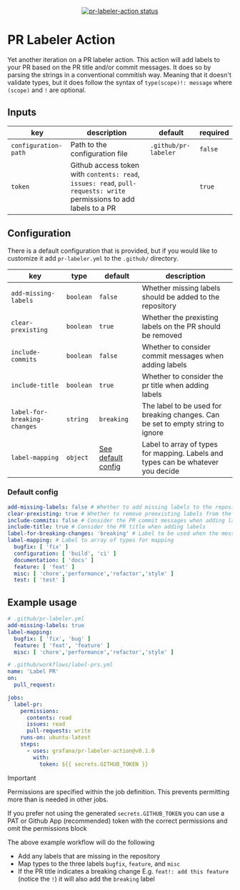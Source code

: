 <p align="center">
  <a href="https://github.com/grafana/pr-labeler-action/actions"><img alt="pr-labeler-action status" src="https://github.com/grafana/pr-labeler-action/workflows/build-test/badge.svg"></a>
</p>

# PR Labeler Action

Yet another iteration on a PR labeler action. This action will add labels to your PR based on the PR title and/or commit
messages. It does so by parsing the strings in a conventional commitish way. Meaning that it doesn't validate types, but
it does follow the syntax of `type(scope)!: message` where `(scope)` and `!` are optional.

## Inputs

| key                  | description                                                                                                         | default              | required |
|----------------------|---------------------------------------------------------------------------------------------------------------------|----------------------|----------|
| `configuration-path` | Path to the configuration file                                                                                      | `.github/pr-labeler` | `false`  |
| `token`              | Github access token with `contents: read`, `issues: read`, `pull-requests: write` permissions to add labels to a PR |                      | `true`   |

## Configuration

There is a default configuration that is provided, but if you would like to customize it add `pr-labeler.yml` to the
`.github/` directory.

| key                          | type      | default                               | description                                                                      |
|------------------------------|-----------|---------------------------------------|----------------------------------------------------------------------------------|
| `add-missing-labels`         | `boolean` | `false`                               | Whether missing labels should be added to the repository                         |
| `clear-prexisting`           | `boolean` | `true`                                | Whether the prexisting labels on the PR should be removed                        |
| `include-commits`            | `boolean` | `false`                               | Whether to consider commit messages when adding labels                           |
| `include-title`              | `boolean` | `true`                                | Whether to consider the pr title when adding labels                              |
| `label-for-breaking-changes` | `string`  | `breaking`                            | The label to be used for breaking changes. Can be set to empty string to ignore  |
| `label-mapping`              | `object`  | [See default config](#default-config) | Label to array of types for mapping. Labels and types can be whatever you decide |

### Default config

```yaml
add-missing-labels: false # Whether to add missing labels to the repository
clear-prexisting: true # Whether to remove preexisting labels from the PR in favor of the generated one
include-commits: false # Consider the PR commit messages when adding labels
include-title: true # Consider the PR title when adding labels
label-for-breaking-changes: 'breaking' # Label to be used when the message has the breaking change syntax '!:' E.g. "feat!: This break things"
label-mapping: # Label to array of types for mapping
  bugfix: [ 'fix' ]
  configuration: [ 'build', 'ci' ]
  documentation: [ 'docs' ]
  feature: [ 'feat' ]
  misc: [ 'chore','performance','refactor','style' ]
  test: [ 'test' ]
```

## Example usage

```yaml
# .github/pr-labeler.yml
add-missing-labels: true
label-mapping:
  bugfix: [ 'fix', 'bug' ]
  feature: [ 'feat', 'feature' ]
  misc: [ 'chore','performance','refactor','style' ]
```

```yaml
# .github/workflows/label-prs.yml
name: 'Label PR'
on:
  pull_request:

jobs:
  label-pr:
    permissions:
      contents: read
      issues: read
      pull-requests: write
    runs-on: ubuntu-latest
    steps:
      - uses: grafana/pr-labeler-action@v0.1.0
        with:
          token: ${{ secrets.GITHUB_TOKEN }}
```

> [!IMPORTANT]
> Permissions are specified within the job definition. This prevents permitting more than is needed in other jobs.
> 
> If you prefer not using the generated `secrets.GITHUB_TOKEN` you can use a PAT or Github App (recommended) token with the correct permissions and omit the permissions block

The above example workflow will do the following

- Add any labels that are missing in the repository
- Map types to the three labels `bugfix`, `feature`, and `misc`
- If the PR title indicates a breaking change E.g. `feat!: add this feature` (notice the `!`) it will also add
  the `breaking` label
